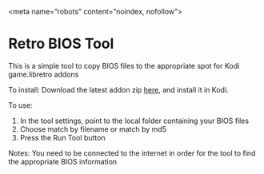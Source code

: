 <meta name=”robots” content=”noindex, nofollow”>

Retro BIOS Tool
==========================

This is a simple tool to copy BIOS files to the appropriate spot for Kodi game.libretro addons

To install:
Download the latest addon zip [here](https://github.com/zach-morris/plugin.program.retrobiostool/releases), and install it in Kodi.

To use:
1) In the tool settings, point to the local folder containing your BIOS files
2) Choose match by filename or match by md5
3) Press the Run Tool button

Notes:
You need to be connected to the internet in order for the tool to find the appropriate BIOS information
